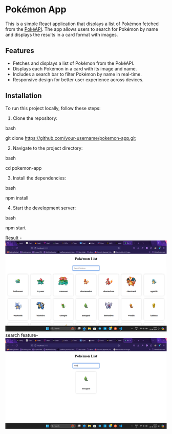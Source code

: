 # Pokémon App

This is a simple React application that displays a list of Pokémon fetched from the [PokéAPI](https://pokeapi.co/api/v2/pokemon). The app allows users to search for Pokémon by name and displays the results in a card format with images.

## Features

- Fetches and displays a list of Pokémon from the PokéAPI.
- Displays each Pokémon in a card with its image and name.
- Includes a search bar to filter Pokémon by name in real-time.
- Responsive design for better user experience across devices.

## Installation

To run this project locally, follow these steps:

1. Clone the repository:

bash

git clone https://github.com/your-username/pokemon-app.git

2. Navigate to the project directory:

bash

cd pokemon-app

3. Install the dependencies:

bash

npm install

4. Start the development server:

bash

npm start

Result -
![alt text](image.png)
search feature-
![alt text](image-1.png)